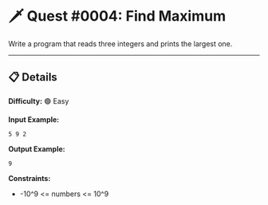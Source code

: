 # 🗡️ Quest #0004: Find Maximum

Write a program that reads three integers and prints the largest one.

---

## 📋 Details  
**Difficulty:** 🟢 Easy  

**Input Example:**  
```
5 9 2
```

**Output Example:**  
```
9
```

**Constraints:**  
- -10^9 <= numbers <= 10^9
